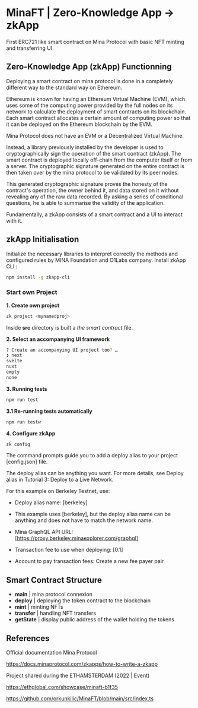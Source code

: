 # MinaFT | Zero-Knowledge App -> zkApp

First ERC721 like smart contract on Mina Protocol with basic NFT minting and transferring UI.

## Zero-Knowledge App (zkApp) Functionning

Deploying a smart contract on mina protocol is done in a completely different way to the standard way on Ethereum.

Ethereum is known for having an Ethereum Virtual Machine (EVM), which uses some of the computing power provided by the full nodes on its network to calculate the deployment of smart contracts on its blockchain.
Each smart contract allocates a certain amount of computing power so that it can be deployed on the Ethereum blockchain by the EVM.

Mina Protocol does not have an EVM or a Decentralized Virtual Machine.

Instead, a library previously installed by the developer is used to cryptographically sign the operation of the smart contract (zkApp). The smart contract is deployed locally off-chain from the computer itself or from a server. The cryptographic signature generated on the entire contract is then taken over by the mina protocol to be validated by its peer nodes.

This generated cryptographic signature proves the honesty of the contract's operation, the owner behind it, and data stored on it without revealing any of the raw data recorded. By asking a series of conditional questions, he is able to summarise the validity of the application.

Fundamentally, a zkApp consists of a smart contract and a UI to interact with it.

## zkApp Initialisation 
Initialize the necessary libraries to interpret correctly the methods and configured rules by MINA Foundation and O1Labs company. 
Install zkApp CLI :
```sh
npm install -g zkapp-cli
```
### Start own Project 
**1. Create own project**
```sh
zk project <mynamedproj>
```
Inside **src** directory is built a *the smart contract* file. 

**2. Select an accompanying UI framework**
```sh
? Create an accompanying UI project too? …
❯ next
svelte
nuxt
empty
none
```
**3. Running tests**
```sh
npm run test
```
**3.1 Re-running tests automatically**
```sh
npm run testw
```
**4. Configure zkApp**
```sh
zk config
```
The command prompts guide you to add a deploy alias to your project [config.json] file.

The deploy alias can be anything you want. For more details, see Deploy alias in Tutorial 3: Deploy to a Live Network.

For this example on Berkeley Testnet, use:

- Deploy alias name: [berkeley]

- This example uses [berkeley], but the deploy alias name can be anything and does not have to match the network name.

- Mina GraphQL API URL: [https://proxy.berkeley.minaexplorer.com/graphql]

- Transaction fee to use when deploying: [0.1]

- Account to pay transaction fees: Create a new fee payer pair
## Smart Contract Structure

- **main** | mina protocol connexion
- **deploy** | deploying the token contract to the blockchain
- **mint** | minting NFTs
- **transfer** | handling NFT transfers
- **getState** | display public address of the wallet holding the tokens

## References
Official documentation Mina Protocol 

https://docs.minaprotocol.com/zkapps/how-to-write-a-zkapp

Project shared during the ETHAMSTERDAM (2022 | Event)

https://ethglobal.com/showcase/minaft-b1f35

https://github.com/orkunkilic/MinaFT/blob/main/src/index.ts
